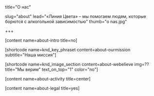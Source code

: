 title="О нас"

slug="about"
lead="«Линия Цвета» – мы помогаем людям, которые борются с алкогольной зависимостью"
thumb="o nas.jpg"

+++

[content name=about-intro title=no]

[shortcode name=knd_key_phraset content=about-ourmission subtitle="Наша миссия"]

[shortcode name=knd_image_section content=about-webelieve img=?? title="Мы верим" text_on_top="1" color="no"]

[content name=about-activity title=center]

[content name=about-legal title=yes]